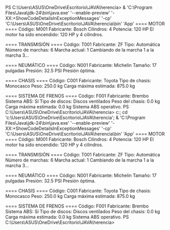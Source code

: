 PS C:\Users\ASUS\OneDrive\Escritorio\JAVA\herencia>  & 'C:\Program Files\Java\jdk-24\bin\java.exe' '--enable-preview' '-XX:+ShowCodeDetailsInExceptionMessages' '-cp' 'C:\Users\ASUS\OneDrive\Escritorio\JAVA\herencia\bin' 'App' 
==== MOTOR ====
Código: M001
Fabricante: Bosch
Cilindros: 4
Potencia: 120 HP
El motor ha sido encendido: 120 HP y 4 cilindros.

==== TRANSMISIÓN ====
Código: T001
Fabricante: ZF
Tipo: Automática
Número de marchas: 6
Marcha actual: 1
Cambiando de la marcha 1 a la marcha 3...

==== NEUMÁTICO ====
Código: N001
Fabricante: Michelin
Tamaño: 17 pulgadas
Presión: 32.5 PSI
Presión óptima.

==== CHASIS ====
Código: C001
Fabricante: Toyota
Tipo de chasis: Monocasco
Peso: 250.0 kg
Carga máxima estimada: 875.0 kg

==== SISTEMA DE FRENOS ====
Código: F001
Fabricante: Brembo
Sistema ABS: Sí
Tipo de discos: Discos ventilados
Peso del chasis: 0.0 kg
Carga máxima estimada: 0.0 kg
Sistema ABS operativo.
PS C:\Users\ASUS\OneDrive\Escritorio\JAVA\herencia>  c:; cd 'c:\Users\ASUS\OneDrive\Escritorio\JAVA\herencia'; & 'C:\Program Files\Java\jdk-24\bin\java.exe' '--enable-preview' '-XX:+ShowCodeDetailsInExceptionMessages' '-cp' 'C:\Users\ASUS\OneDrive\Escritorio\JAVA\herencia\bin' 'App' 
==== MOTOR ====
Código: M001
Fabricante: Bosch
Cilindros: 4
Potencia: 120 HP
El motor ha sido encendido: 120 HP y 4 cilindros.

==== TRANSMISIÓN ====
Código: T001
Fabricante: ZF
Tipo: Automática
Número de marchas: 6
Marcha actual: 1
Cambiando de la marcha 1 a la marcha 3...

==== NEUMÁTICO ====
Código: N001
Fabricante: Michelin
Tamaño: 17 pulgadas
Presión: 32.5 PSI
Presión óptima.

==== CHASIS ====
Código: C001
Fabricante: Toyota
Tipo de chasis: Monocasco
Peso: 250.0 kg
Carga máxima estimada: 875.0 kg

==== SISTEMA DE FRENOS ====
Código: F001
Fabricante: Brembo
Sistema ABS: Sí
Tipo de discos: Discos ventilados
Peso del chasis: 0.0 kg
Carga máxima estimada: 0.0 kg
Sistema ABS operativo.
PS C:\Users\ASUS\OneDrive\Escritorio\JAVA\herencia> 